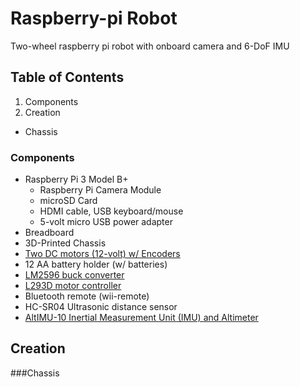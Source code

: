 # Raspberry-pi Robot
Two-wheel raspberry pi robot with onboard camera and 6-DoF IMU

## Table of Contents
 
1. Components
2. Creation
- Chassis
  
### Components
- Raspberry Pi 3 Model B+
  - Raspberry Pi Camera Module
  - microSD Card
  - HDMI cable, USB keyboard/mouse
  - 5-volt micro USB power adapter
- Breadboard
- 3D-Printed Chassis
- [Two DC motors (12-volt) w/ Encoders](https://www.pololu.com/product/3052)
- 12 AA battery holder (w/ batteries)
- [LM2596 buck converter](https://tinyurl.com/y362cs4d)
- [L293D motor controller](https://tinyurl.com/y3dsmn47)
- Bluetooth remote (wii-remote)
- HC-SR04 Ultrasonic distance sensor
- [AltIMU-10 Inertial Measurement Unit (IMU) and Altimeter](https://www.pololu.com/product/2739/)

## Creation

###Chassis
